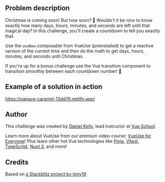 ## Problem description

Christmas is coming soon! But how soon? 🤔 Wouldn't it be nice to know exactly how many days, hours, minutes, and seconds are left until that magical day? In this challenge, you'll create a countdown to tell you exactly that.

Use the `useNow` composable from VueUse (preinstalled) to get a reactive version of the current time and then do the math to get days, hours, minutes, and seconds until Christmas.

If you're up for a bonus challenge use the Vue transition component to transition smoothly between each countdown number! 🚀

## Example of a solution in action

https://papaya-caramel-13dd76.netlify.app/

## Author

This challenge was created by [Daniel Kelly](https://twitter.com/danielkelly_io), lead instructor at [Vue School](https://vueschool.io/).

Learn more about VueUse from our premium video course: [VueUse for Everyone](https://vueschool.io/courses/vueuse-for-everyone)! Plus learn other hot Vue technologies like [Pinia](https://vueschool.io/courses/pinia-the-enjoyable-vue-store), [Vitest](https://vueschool.io/courses/rapid-testing-with-vitest), [TypeScript](https://vueschool.io/courses/typescript-with-vue-js-3), [Nuxt 3](https://vueschool.io/courses/nuxt-js-3-fundamentals), and more!

## Credits

Based on [a Stackblitz project by tony19](https://stackblitz.com/edit/vue3-vite-starter)
